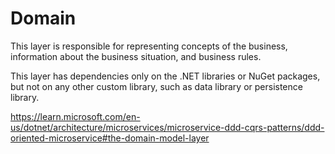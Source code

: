 # Domain

This layer is responsible for representing concepts of the business, information about the business situation, and business rules.

This layer has dependencies only on the .NET libraries or NuGet packages, but not on any other custom library, such as data library or persistence library.

https://learn.microsoft.com/en-us/dotnet/architecture/microservices/microservice-ddd-cqrs-patterns/ddd-oriented-microservice#the-domain-model-layer
